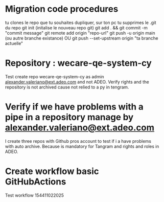 # Migration code procedures
tu clones le repo que tu souhaites dupliquer, sur ton pc
tu supprimes le .git du repo
git init (initalise le nouveau repo git)
git add . && git commit -m "commit message" 
git remote add origin "repo-url"
git push -u origin main (ou autre branche existance) OU git push --set-upstream origin "ta branche actuelle"
# Repository : wecare-qe-system-cy
Test create repo wecare-qe-system-cy as admin alexander.valeriano@ext.adeo.com and not ADEO. Verify rights and the repository is not archived cause not relied to a py in tengram.
# Verify if we have problems with a pipe in a repository manage by alexander.valeriano@ext.adeo.com
I create three repos with Github pros account to test if i a have problems with auto archive. Because is mandatory for Tangram and rights and roles in ADEO.
# Create workflow basic GitHubActions
Test workflow 154411022025
